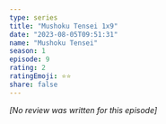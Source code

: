 ```yaml
---
type: series
title: "Mushoku Tensei 1x9"
date: "2023-08-05T09:51:31"
name: "Mushoku Tensei"
season: 1
episode: 9
rating: 2
ratingEmoji: ⭐️⭐️
share: false
---
```


_[No review was written for this episode]_

